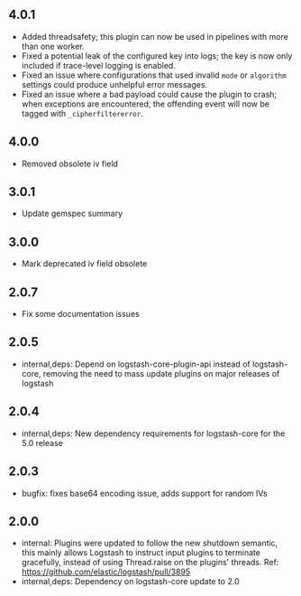 ## 4.0.1
  - Added threadsafety; this plugin can now be used in pipelines with more than one worker.
  - Fixed a potential leak of the configured key into logs; the key is now only included if trace-level logging is enabled.
  - Fixed an issue where configurations that used invalid `mode` or `algorithm` settings could produce unhelpful error messages.
  - Fixed an issue where a bad payload could cause the plugin to crash; when exceptions are encountered, the offending event will now be tagged with `_cipherfiltererror`.

## 4.0.0
  - Removed obsolete iv field

## 3.0.1
  - Update gemspec summary

## 3.0.0
  - Mark deprecated iv field obsolete

## 2.0.7
  - Fix some documentation issues

## 2.0.5
 - internal,deps: Depend on logstash-core-plugin-api instead of logstash-core, removing the need to mass update plugins on major releases of logstash

## 2.0.4
 - internal,deps: New dependency requirements for logstash-core for the 5.0 release

## 2.0.3
 - bugfix: fixes base64 encoding issue, adds support for random IVs 

## 2.0.0
 - internal: Plugins were updated to follow the new shutdown semantic, this mainly allows Logstash to instruct input plugins to terminate gracefully, 
   instead of using Thread.raise on the plugins' threads. Ref: https://github.com/elastic/logstash/pull/3895
 - internal,deps: Dependency on logstash-core update to 2.0


